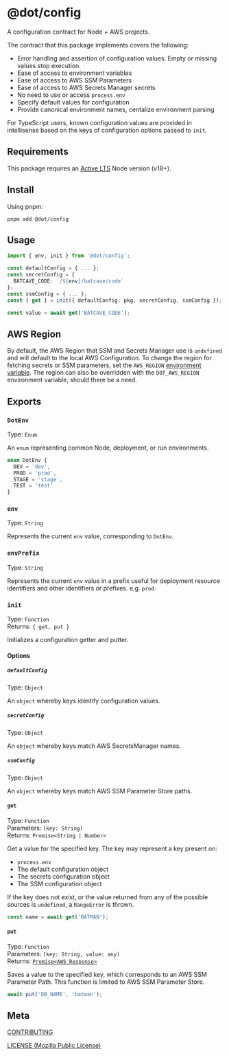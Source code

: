 # @dot/config

A configuration contract for Node + AWS projects.

The contract that this package implements covers the following:

- Error handling and assertion of configuration values. Empty or missing values stop execution.
- Ease of access to environment variables
- Ease of access to AWS SSM Parameters
- Ease of access to AWS Secrets Manager secrets
- No need to use or access `process.env`
- Specify default values for configuration
- Provide canonical environment names, centalize environment parsing

For TypeScript users, known configuration values are provided in intellisense based on the keys of configuration options passed to `init`.

## Requirements

This package requires an [Active LTS](https://github.com/nodejs/Release) Node version (v18+).

## Install

Using pnpm:

```console
pnpm add @dot/config
```

## Usage

```ts
import { env, init } from '@dot/config';

const defaultConfig = { ... };
const secretConfig = {
  BATCAVE_CODE: `/${env}/batcave/code`
};
const ssmConfig = { ... };
const { get } = init({ defaultConfig, pkg, secretConfig, ssmConfig });

const value = await get('BATCAVE_CODE');
```

## AWS Region

By default, the AWS Region that SSM and Secrets Manager use is `undefined` and will default to the local AWS Configuration. To change the region for fetching secrets or SSM parameters, set the `AWS_REGION` [environment variable](https://docs.aws.amazon.com/sdk-for-javascript/v2/developer-guide/setting-region.html). The region can also be overridden with the `DOT_AWS_REGION` environment variable, should there be a need.

## Exports

### `DotEnv`

Type: `Enum`<br>

An `enum` representing common Node, deployment, or run environments.

```ts
enum DotEnv {
  DEV = 'dev',
  PROD = 'prod',
  STAGE = 'stage',
  TEST = 'test'
}
```

### `env`

Type: `String`<br>

Represents the current `env` value, corresponding to `DotEnv`.

### `envPrefix`

Type: `String`<br>

Represents the current `env` value in a prefix useful for deployment resource identifiers and other identifiers or prefixes. e.g. `prod-`

### `init`

Type: `Function`<br>
Returns: `{ get, put }`

Initializes a configuration getter and putter.

#### Options

##### `defaultConfig`

Type: `Object`<br>

An `object` whereby keys identify configuration values.

##### `secretConfig`

Type: `Object`<br>

An `object` whereby keys match AWS SecretsManager names.

##### `ssmConfig`

Type: `Object`<br>

An `object` whereby keys match AWS SSM Parameter Store paths.

#### `get`

Type: `Function`<br>
Parameters: `(key: String)`<br>
Returns: `Promise<String | Number>`

Get a value for the specified key. The key may represent a key present on:

- `process.env`
- The default configuration object
- The secrets configuration object
- The SSM configuration object

If the key does not exist, or the value returned from any of the possible sources is `undefined`, a `RangeError` is thrown.<br>

```ts
const name = await get('BATMAN');
```

#### `put`

Type: `Function`<br>
Parameters: `(key: String, value: any)`<br>
Returns: [`Promise<AWS Response>`](https://docs.aws.amazon.com/AWSJavaScriptSDK/latest/AWS/Response.html)

Saves a value to the specified key, which corresponds to an AWS SSM Parameter Path. This function is limited to AWS SSM Parameter Store.

```ts
await put('DB_NAME', 'batman');
```

## Meta

[CONTRIBUTING](../.github/CONTRIBUTING.md)

[LICENSE (Mozilla Public License)](./LICENSE)
